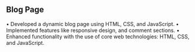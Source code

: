 ## Blog Page
• Developed a dynamic blog page using HTML, CSS, and JavaScript.
• Implemented features like responsive design, and comment sections.
• Enhanced functionality with the use of core web technologies: HTML, CSS, and JavaScript.
